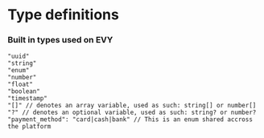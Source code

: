 # Type definitions

### Built in types used on EVY

```
"uuid"
"string"
"enum"
"number"
"float"
"boolean"
"timestamp"
"[]" // denotes an array variable, used as such: string[] or number[]
"?" // denotes an optional variable, used as such: string? or number?
"payment_method": "card|cash|bank" // This is an enum shared accross the platform
```
